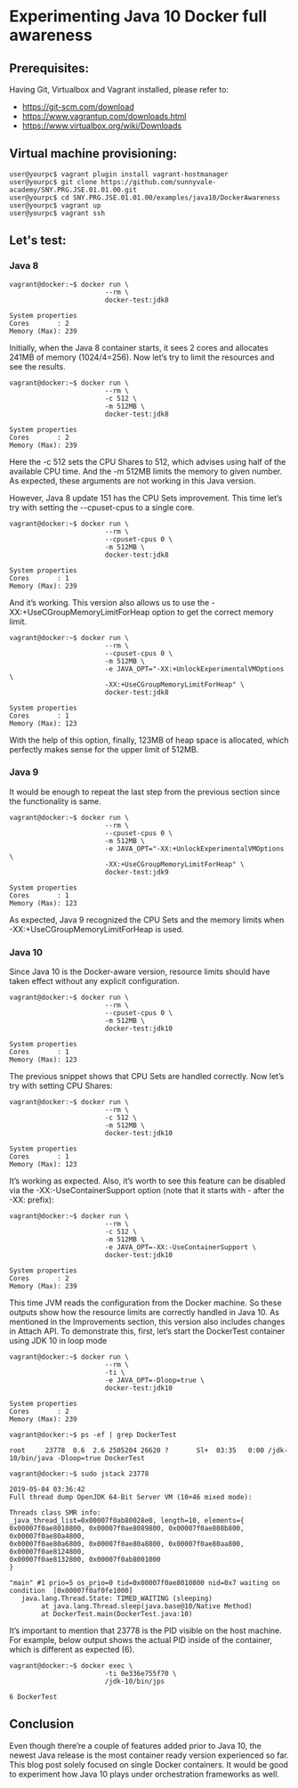
# Experimenting Java 10 Docker full awareness



## Prerequisites:

Having Git, Virtualbox and Vagrant installed, please refer to:

- https://git-scm.com/download
- https://www.vagrantup.com/downloads.html
- https://www.virtualbox.org/wiki/Downloads

## Virtual machine provisioning:

```
user@yourpc$ vagrant plugin install vagrant-hostmanager
user@yourpc$ git clone https://github.com/sunnyvale-academy/SNY.PRG.JSE.01.01.00.git
user@yourpc$ cd SNY.PRG.JSE.01.01.00/examples/java10/DockerAwareness
user@yourpc$ vagrant up
user@yourpc$ vagrant ssh 
```

## Let's test:

### Java 8

```
vagrant@docker:~$ docker run \
                        --rm \
                        docker-test:jdk8

System properties
Cores       : 2
Memory (Max): 239
```
Initially, when the Java 8 container starts, it sees 2 cores and allocates 241MB of memory (1024/4=256). Now let’s try to limit the resources and see the results.

```
vagrant@docker:~$ docker run \
                        --rm \
                        -c 512 \
                        -m 512MB \
                        docker-test:jdk8

System properties
Cores       : 2
Memory (Max): 239
```
Here the -c 512 sets the CPU Shares to 512, which advises using half of the available CPU time. And the -m 512MB limits the memory to given number. As expected, these arguments are not working in this Java version.

However, Java 8 update 151 has the CPU Sets improvement. This time let’s try with setting the --cpuset-cpus to a single core.

```
vagrant@docker:~$ docker run \
                        --rm \
                        --cpuset-cpus 0 \
                        -m 512MB \
                        docker-test:jdk8

System properties
Cores       : 1
Memory (Max): 239
```
And it’s working. This version also allows us to use the -XX:+UseCGroupMemoryLimitForHeap option to get the correct memory limit.

```
vagrant@docker:~$ docker run \
                        --rm \
                        --cpuset-cpus 0 \
                        -m 512MB \
                        -e JAVA_OPT="-XX:+UnlockExperimentalVMOptions \
                        -XX:+UseCGroupMemoryLimitForHeap" \
                        docker-test:jdk8

System properties
Cores       : 1
Memory (Max): 123
```
With the help of this option, finally, 123MB of heap space is allocated, which perfectly makes sense for the upper limit of 512MB.

### Java 9

It would be enough to repeat the last step from the previous section since the functionality is same.

```
vagrant@docker:~$ docker run \
                        --rm \
                        --cpuset-cpus 0 \
                        -m 512MB \
                        -e JAVA_OPT="-XX:+UnlockExperimentalVMOptions \
                        -XX:+UseCGroupMemoryLimitForHeap" \
                        docker-test:jdk9

System properties
Cores       : 1
Memory (Max): 123
```

As expected, Java 9 recognized the CPU Sets and the memory limits when -XX:+UseCGroupMemoryLimitForHeap is used.

### Java 10

Since Java 10 is the Docker-aware version, resource limits should have taken effect without any explicit configuration.

```
vagrant@docker:~$ docker run \
                        --rm \
                        --cpuset-cpus 0 \
                        -m 512MB \
                        docker-test:jdk10

System properties
Cores       : 1
Memory (Max): 123
```

The previous snippet shows that CPU Sets are handled correctly. Now let’s try with setting CPU Shares:

```
vagrant@docker:~$ docker run \
                        --rm \
                        -c 512 \
                        -m 512MB \
                        docker-test:jdk10

System properties
Cores       : 1
Memory (Max): 123
```

It’s working as expected. Also, it’s worth to see this feature can be disabled via the -XX:-UseContainerSupport option (note that it starts with - after the -XX: prefix):

```
vagrant@docker:~$ docker run \
                        --rm \
                        -c 512 \
                        -m 512MB \
                        -e JAVA_OPT=-XX:-UseContainerSupport \
                        docker-test:jdk10

System properties
Cores       : 2
Memory (Max): 239
```

This time JVM reads the configuration from the Docker machine. So these outputs show how the resource limits are correctly handled in Java 10. As mentioned in the Improvements section, this version also includes changes in Attach API. To demonstrate this, first, let’s start the DockerTest container using JDK 10 in loop mode

```
vagrant@docker:~$ docker run \
                        --rm \
                        -ti \
                        -e JAVA_OPT=-Dloop=true \
                        docker-test:jdk10

System properties
Cores       : 2
Memory (Max): 239

```

```
vagrant@docker:~$ ps -ef | grep DockerTest

root     23778  0.6  2.6 2505204 26620 ?       Sl+  03:35   0:00 /jdk-10/bin/java -Dloop=true DockerTest

vagrant@docker:~$ sudo jstack 23778

2019-05-04 03:36:42
Full thread dump OpenJDK 64-Bit Server VM (10+46 mixed mode):

Threads class SMR info:
_java_thread_list=0x00007f0ab80028e0, length=10, elements={
0x00007f0ae8010800, 0x00007f0ae8089800, 0x00007f0ae808b800, 0x00007f0ae80a4800,
0x00007f0ae80a6800, 0x00007f0ae80a8800, 0x00007f0ae80aa800, 0x00007f0ae8124800,
0x00007f0ae8132800, 0x00007f0ab8001000
}

"main" #1 prio=5 os_prio=0 tid=0x00007f0ae8010800 nid=0x7 waiting on condition  [0x00007f0af0fe1000]
   java.lang.Thread.State: TIMED_WAITING (sleeping)
        at java.lang.Thread.sleep(java.base@10/Native Method)
        at DockerTest.main(DockerTest.java:10)

```

It’s important to mention that 23778 is the PID visible on the host machine. For example, below output shows the actual PID inside of the container, which is different as expected (6).


```
vagrant@docker:~$ docker exec \
                        -ti 0e336e755f70 \
                        /jdk-10/bin/jps

6 DockerTest
```

## Conclusion
Even though there’re a couple of features added prior to Java 10, the newest Java release is the most container ready version experienced so far. This blog post solely focused on single Docker containers. It would be good to experiment how Java 10 plays under orchestration frameworks as well.